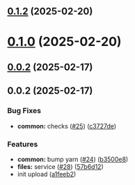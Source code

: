 

## [0.1.2](https://github.com/atls/services/compare/@atls/services-gateway-upload-mutations@0.1.0...@atls/services-gateway-upload-mutations@0.1.2) (2025-02-20)






# [0.1.0](https://github.com/atls/services/compare/@atls/services-gateway-upload-mutations@0.0.2...@atls/services-gateway-upload-mutations@0.1.0) (2025-02-20)






## [0.0.2](https://github.com/atls/services/compare/@atls/services-gateway-upload-mutations@0.0.2...@atls/services-gateway-upload-mutations@0.0.2) (2025-02-17)






## 0.0.2 (2025-02-17)


### Bug Fixes


* **common:** checks ([#25](https://github.com/atls/services/issues/25)) ([c3727de](https://github.com/atls/services/commit/c3727de8633f769cce321cf048a773c229d47598))

### Features


* **common:** bump yarn ([#24](https://github.com/atls/services/issues/24)) ([b3500e8](https://github.com/atls/services/commit/b3500e841eff28778a4d69790eb8ee67ee213b7f))
* **files:** service ([#28](https://github.com/atls/services/issues/28)) ([57b6d12](https://github.com/atls/services/commit/57b6d12893d5c10065506e347b1b13715b2f8c36))
* init upload ([a1feeb2](https://github.com/atls/services/commit/a1feeb26234a52a67388d2a551ef0afc60460c07))


